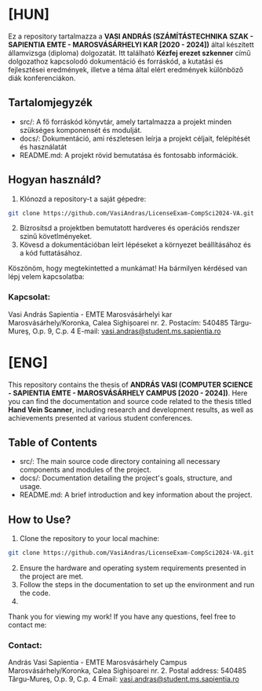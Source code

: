 # [HUN]

Ez a repository tartalmazza a <b>VASI ANDRÁS (SZÁMÍTÁSTECHNIKA SZAK - SAPIENTIA EMTE - MAROSVÁSÁRHELYI KAR [2020 - 2024])</b> által készített államvizsga (diploma) dolgozatát. Itt található <b>Kézfej erezet szkenner</b> című dolgozathoz kapcsolodó dokumentáció és forráskód, a kutatási és fejlesztései eredmények, illetve a téma által elért eredmények különböző diák konferenciákon.

## Tartalomjegyzék

- src/: A fő forráskód könyvtár, amely tartalmazza a projekt minden szükséges komponensét és modulját.
- docs/: Dokumentáció, ami részletesen leírja a projekt céljait, felépítését és használatát
- README.md: A projekt rövid bemutatása és fontosabb információk.

## Hogyan használd?
1. Klónozd a repository-t a saját gépedre:
```bash
git clone https://github.com/VasiAndras/LicenseExam-CompSci2024-VA.git
```
2. Bízrosítsd a projektben bemutatott hardveres és operációs rendszer szinű követlményeket.
3. Kövesd a dokumentációban leírt lépéseket a környezet beállításához és a kód futtatásához.

Köszönöm, hogy megtekintetted a munkámat! Ha bármilyen kérdésed van lépj velem kapcsolatba:

### Kapcsolat:
Vasi András
Sapientia - EMTE Marosvásárhelyi kar
Marosvásárhely/Koronka,  Calea Sighișoarei nr. 2.
Postacím: 540485 Târgu-Mureş, O.p. 9, C.p. 4
E-mail: vasi.andras@student.ms.sapientia.ro

# [ENG]

This repository contains the thesis of <b>ANDRÁS VASI (COMPUTER SCIENCE - SAPIENTIA EMTE - MAROSVÁSÁRHELY CAMPUS [2020 - 2024])</b>. Here you can find the documentation and source code related to the thesis titled <b>Hand Vein Scanner</b>, including research and development results, as well as achievements presented at various student conferences.

## Table of Contents
- src/: The main source code directory containing all necessary components and modules of the project.
- docs/: Documentation detailing the project's goals, structure, and usage.
- README.md: A brief introduction and key information about the project.

## How to Use?
1. Clone the repository to your local machine:
```bash
git clone https://github.com/VasiAndras/LicenseExam-CompSci2024-VA.git
```
2. Ensure the hardware and operating system requirements presented in the project are met.
3. Follow the steps in the documentation to set up the environment and run the code.
4. 
Thank you for viewing my work! If you have any questions, feel free to contact me:

### Contact:
András Vasi
Sapientia - EMTE Marosvásárhely Campus
Marosvásárhely/Koronka, Calea Sighișoarei nr. 2.
Postal address: 540485 Târgu-Mureş, O.p. 9, C.p. 4
Email: vasi.andras@student.ms.sapientia.ro


